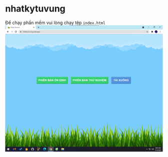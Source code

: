# nhatkytuvung
Để chạy phần mềm vui lòng chạy tệp `index.html`
![Demo](https://raw.githubusercontent.com/ghelix2004/nhatkytuvung/master/Demo.png)
